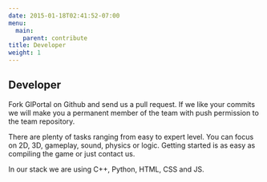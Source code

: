 ```yaml
---
date: 2015-01-18T02:41:52-07:00
menu:
  main:
    parent: contribute
title: Developer
weight: 1
---
```


## Developer

Fork GlPortal on Github and send us a pull request. If we like your commits we will make you a permanent member of the team with push permission to the team repository.

There are plenty of tasks ranging from easy to expert level. You can focus on 2D, 3D, gameplay, sound, physics or logic. 
Getting started is as easy as compiling the game or just contact us.

In our stack we are using C++, Python, HTML, CSS and JS.
